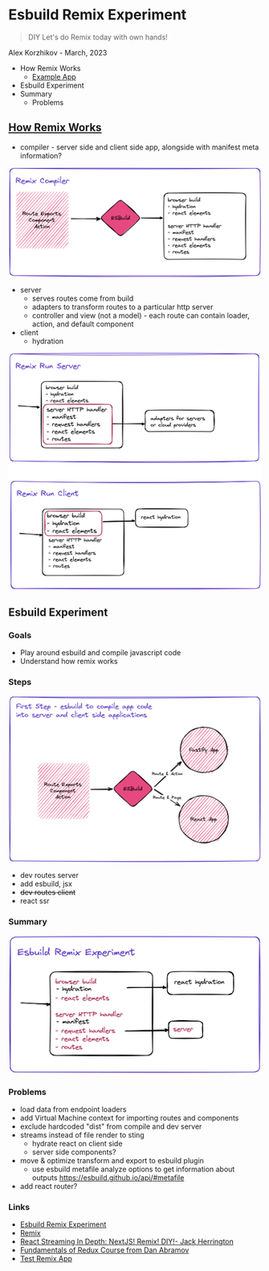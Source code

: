 # Esbuild Remix Experiment

> DIY Let's do Remix today with own hands!

Alex Korzhikov - March, 2023

- How Remix Works
  - [Example App](https://codesandbox.io/p/sandbox/wandering-dream-xeomqw)
- Esbuild Experiment
- Summary
  - Problems

## [How Remix Works](https://remix.run/docs/en/main/pages/technical-explanation)

- compiler - server side and client side app, alongside with manifest meta information?

![How Compiler Works](assets/remix-compiler.png)

- server
  - serves routes come from build
  - adapters to transform routes to a particular http server
  - controller and view (not a model) - each route can contain loader, action, and default component
- client
  - hydration

![How Server and Client Work](assets/remix-server-and-client-work.png)

## Esbuild Experiment

### Goals

- Play around esbuild and compile javascript code
- Understand how remix works

### Steps

![First Steps](assets/esbuild-experiment-high-level.png)

- dev routes server
- add esbuild, jsx
- ~~dev routes client~~
- react ssr

### Summary

![State of current implementation](assets/esbuild-experiment-outcome.png)

### Problems

- load data from endpoint loaders
- add Virtual Machine context for importing routes and components
- exclude hardcoded "dist" from compile and dev server
- streams instead of file render to sting
  - hydrate react on client side
  - server side components?
- move & optimize transform and export to esbuild plugin
  - use esbuild metafile analyze options to get information about outputs
  https://esbuild.github.io/api/#metafile
- add react router?

### Links

- [Esbuild Remix Experiment](https://github.com/x-technology/back-to-the-roots-with-remix/tree/main/esbuild-experiment)
- [Remix](https://remix.run/)
- [React Streaming In Depth: NextJS! Remix! DIY!- Jack Herrington](https://www.youtube.com/watch?v=o3JWb04DRIs)
- [Fundamentals of Redux Course from Dan Abramov](https://egghead.io/courses/fundamentals-of-redux-course-from-dan-abramov-bd5cc867)
- [Test Remix App](https://github.com/korzio/testcodesandbix)